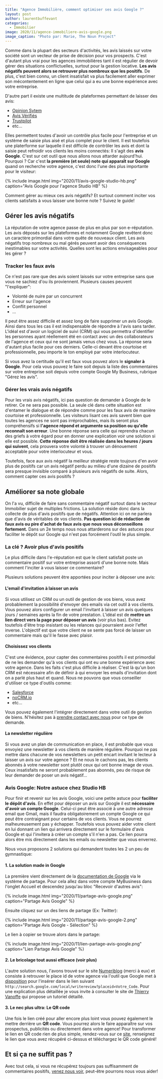 ```yaml
---
title: "Agence Immobilière, comment optimiser ses avis Google ?"
layout: post
author: laurentbuffevant
categories:
  - Immobilier
image: 2020/11/agence-immobiliere-avis-google.png
image_caption: "Photo par: Marie, The Noun Project"
---
```



Comme dans la plupart des secteurs d'activités, les avis laissés sur votre société sont un vecteur de prise de décision pour vos prospects. C'est d'autant plus vrai pour les agences immobilières tant il est régulier de devoir gérer des situations conflictuelles, surtout pour la gestion locative. **Les avis négatifs peuvent alors se retrouver plus nombreux que les positifs**. De plus, c'est bien connu, un client insatisfait va plus facilement aller exprimer son mécontentement en ligne que celui qui a eu une bonne expérience avec votre entreprise.

D'autre part il existe une multitude de plateformes permettant de laisser des avis:
* [Opinion Sytem](https://www.opinionsystem.fr/fr-fr/)
* [Avis Vérifiés](https://www.avis-verifies.com/)
* [Trustpilot](https://fr.trustpilot.com/)
* etc...

Elles permettent toutes d'avoir un contrôle plus facile pour l'entreprise et un système de saisie plus aisé et plus complet pour le client. Il est toutefois une platerforme sur laquelle il est difficile de contrôler les avis et dont la saisie peut refroidir vos clients les moins connectés: Il s'agit des **avis Google**. C'est sur cet outil que nous allons nous attarder aujourd'hui. Pourquoi ? Car c'est **la première (et seule) note qui apparaît sur Google** quand on recherche votre agence, c'est donc l'une des plus importante pour le visiteur:

{% include image.html img="2020/11/avis-google-studio-hb.png" caption="Avis Google pour l'agence Studio HB" %}

Comment gérer au mieux ces avis négatifs? Et surtout comment inciter vos clients satisfaits à vous laisser une bonne note ? Suivez le guide!

## Gérer les avis négatifs

La réputation de votre agence passe de plus en plus par son e-réputation. Les avis déposés sur les plateformes et notamment Google revêtent donc un caractère primordial dans votre quête de nouveaux client. Les avis négatifs trop nombreux ou mal gérés peuvent avoir des conséquences inestimables sur votre activités. Quelles sont les actions envisageables pour les gérer ?

### Tracker les faux avis

Ce n'est pas rare que des avis soient laissés sur votre entreprise sans que vous ne sachiez d'ou ils proviennent. Plusieurs causes peuvent "l'expliquer":
* Volonté de nuire par un concurrent
* Erreur sur l'agence
* Conflit personnel
* ...

Il peut être assez difficile et assez long de faire supprimer un avis Google. Ainsi dans tous les cas il est indispensable de répondre à l'avis sans tarder. L'idéal est d'avoir un logiciel de suivi (CRM) qui vous permettra d'identifier les personnes ayant réellement été en contact avec un des collaborateurs de l'agence et ceux qui ne sont jamais venus chez vous. La réponse sera d'autant plus facile pour ces derniers. Celle-ci devant être courtoise et professionnelle, peu importe le ton employé par votre interlocuteur.

Si vous avez la certitude qu'il est faux vous pouvez alors le **signaler à Google**. Pour cela vous pouvez le faire soit depuis la liste des commentaires sur votre entreprise soit depuis votre compte Google My Business, rubrique "Gérez les avis".


### Gérer les vrais avis négatifs

Pour les vrais avis négatifs, ici pas question de demander à Google de le retirer. Ce ne sera pas possible. La seule clé dans cette situation est d'entamer le dialogue et de répondre comme pour les faux avis de manière courtoise et professionnelle.
Les visiteurs lisant ces avis savent bien que toutes les agences ne sont pas irréprochables, mais ils seront plus compréhensifs si **l'agence répond et argumente sa position ou qu'elle reconnaît son erreur**.
Une bonne réponse sera celle qui reprendra chacun des griefs à votre égard pour en donner une explication voir une solution si elle est possible. **Cette réponse doit être réalisée dans les heures / jours qui suivent**, cela prouvera votre volonté à trouver un dénouement acceptable pour votre interlocuteur et vous.

Toutefois, face aux avis négatif la meilleur stratégie reste toujours d'en avoir plus de positifs car un avis négatif perdu au milieu d'une dizaine de positifs sera presque invisible comparé à plusieurs avis négatifs de suite. Alors, comment capter ces avis positifs ?

## Améliorer sa note globale

On l'a vu, difficile de faire sans commentaire négatif surtout dans le secteur Immobilier sujet de multiples frictions. La solution réside donc dans la collecte de plus d'avis positifs que de négatifs. Attention ici on ne parlera que d'avis de véritables de vos clients. **Pas question ici de rédaction de faux avis ou pire d'achat de faux avis que nous vous déconseillons fortement.**
Dans un 2e temps nous nous attarderons sur des astuces pour faciliter le dépôt sur Google qui n'est pas forcément l'outil le plus simple.

### La clé ? Avoir plus d'avis positifs

Le plus difficile dans l'e-réputation est que le client satisfait poste un commentaire positif sur votre entreprise assorti d'une bonne note. Mais comment l'inciter à vous laisser ce commentaire?

Plusieurs solutions peuvent être apportées pour inciter à déposer une avis:


#### L'email d'invitation à laisser un avis

Si vous utilisez un CRM ou un outil de gestion de vos biens, vous avez probablement la possibilité d'envoyer des emails via cet outil à vos clients. Vous pouvez alors configurer un email l'invitant à laisser un avis quelques jours / semaines après la fin de votre prestation. L'idéal est de **mettre un lien direct vers la page pour déposer un avis** (voir plus bas). Evitez toutefois d'être trop insistant ou les relances qui pourraient avoir l'effet inverse. L'objectif est que votre client ne se sente pas forcé de laisser un commentaire mais qu'il le fasse avec plaisir.

#### Choisissez vos clients

C'est une évidence, pour capter des commentaires positifs il est primordial de ne les demander qu'à vos clients qui ont eu une bonne expérience avec votre agence. Dans les faits c'est plus difficile à réaliser. C'est là qu'un bon CRM est nécessaire afin de définir à qui envoyer les emails d'invitation dont on a parlé plus haut et quand. Nous ne pouvons que vous conseiller d'utiliser ce type d'outils comme:
* [Salesforce](https://www.salesforce.com/fr/)
* [noCRM.io](https://youdontneedacrm.com/fr)
* etc...

Vous pouvez également l'intégrer directement dans votre outil de gestion de biens. N'hésitez pas à [prendre contact avec nous](https://www.studio-hb.com/contactez-nous/new) pour ce type de demande.

#### La newsletter régulière

Si vous avez un plan de communication en place, il est probable que vous envoyiez une newsletter à vos clients de manière régulière. Pourquoi ne pas mettre dans chacune de vos newsletters un petit encart invitant le lecteur à laisser un avis sur votre agence ?
Et ne nous le cachons pas, les clients abonnés à votre newsletter sont plutôt ceux qui ont bonne image de vous. Ceux insatisfaits ne seront probablement pas abonnés, peu de risque de leur demander de poser un avis négatif...

### Avis Google: Notre astuce chez Studio HB

Pour finir et revenir sur les avis Google, voici une petite astuce pour **faciliter le dépôt d'avis**. En effet pour déposer un avis sur Google il est **nécessaire d'avoir un compte Google**. Celui-ci peut être associé à une autre adresse email que Gmail, mais il faudra obligatoirement un compte Google ce qui peut être contraignant pour certains de vos clients. Vous ne pourrez malheureusement pas y échapper. Toutefois vous pouvez aider votre client en lui donnant un lien qui arrivera directement sur le formulaire d'avis Google et qui l'invitera à créer un compte s'il n'en a pas. Ce lien pourra alors être mis directement dans les emails ou newsletter que vous enverrez.

Nous vous proposons 2 solutions qui demandent toutes les 2 un peu de gymnastique:

#### 1. La solution made in Google
La première vient directement de la [documentation de Google](https://support.google.com/business/answer/7035772/) via le système de partage. Pour cela allez dans votre compte MyBusiness dans l'onglet Accueil et descendez jusqu'au bloc "Recevoir d'autres avis":

{% include image.html img="2020/11/partage-avis-google.png" caption="Partage Avis Google" %}

Ensuite cliquez sur un des liens de partage (Ex: Twitter):

{% include image.html img="2020/11/partage-avis-google-2.png" caption="Partage Avis Google - Sélection" %}

Le lien à copier se trouve alors dans le partage:

{% include image.html img="2020/11/lien-partage-avis-google.png" caption="Lien Partage Avis Google" %}

#### 2. Le bricolage tout aussi efficace (voir plus)
L'autre solution nous, l'avons trouvé sur le site [Numeriblog](https://thierryvanoffe.com/astuce-pour-obtenir-plus-davis-sur-google-my-business/) (merci à eux) et consiste à retrouver le place id de votre agence via l'outil que Google met à [disposition](https://developers.google.com/maps/documentation/javascript/examples/places-placeid-finder) pour l'insérer dans le lien suivant `http://search.google.com/local/writereview?placeid=Votre_Code`. Pour une explication plus détaillée je vous invite à consulter le site de  [Thierry Vanoffe](https://thierryvanoffe.com/astuce-pour-obtenir-plus-davis-sur-google-my-business/) qui propose un tutoriel détaillé.


#### 3. Le nec plus ultra: Le QR code
Une fois le lien créé pour aller encore plus loint vous pouvez également le mettre derrière un **QR code**. Vous pourrez alors le faire apparaître sur vos prospectus, publicités ou directement dans votre agence!
Pour transformer le lien en QR code rien de plus simple, rendez-vous sur ce [site](https://fr.qr-code-generator.com/), renseignez le lien que vous avez récupéré ci-dessus et téléchargez le QR code généré!

## Et si ça ne suffit pas ?
Avec tout cela, si vous ne récupérez toujours pas suffisamment de commentaires positifs, [venez nous voir](https://www.studio-hb.com/contactez-nous/new), peut-être pourrons nous vous aider!


